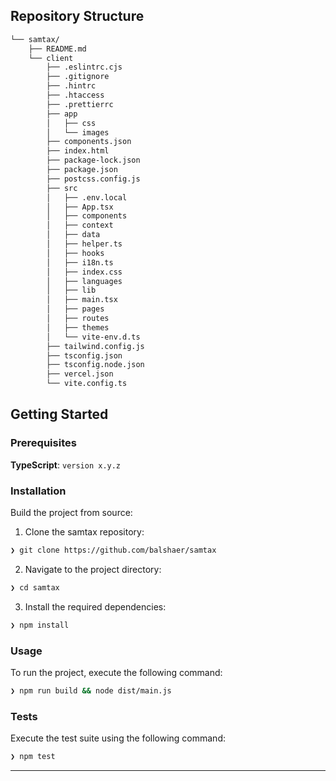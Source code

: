 

## Repository Structure

```sh
└── samtax/
    ├── README.md
    └── client
        ├── .eslintrc.cjs
        ├── .gitignore
        ├── .hintrc
        ├── .htaccess
        ├── .prettierrc
        ├── app
        │   ├── css
        │   └── images
        ├── components.json
        ├── index.html
        ├── package-lock.json
        ├── package.json
        ├── postcss.config.js
        ├── src
        │   ├── .env.local
        │   ├── App.tsx
        │   ├── components
        │   ├── context
        │   ├── data
        │   ├── helper.ts
        │   ├── hooks
        │   ├── i18n.ts
        │   ├── index.css
        │   ├── languages
        │   ├── lib
        │   ├── main.tsx
        │   ├── pages
        │   ├── routes
        │   ├── themes
        │   └── vite-env.d.ts
        ├── tailwind.config.js
        ├── tsconfig.json
        ├── tsconfig.node.json
        ├── vercel.json
        └── vite.config.ts
```

## Getting Started

### Prerequisites

**TypeScript**: `version x.y.z`

### Installation

Build the project from source:

1. Clone the samtax repository:

```sh
❯ git clone https://github.com/balshaer/samtax
```

2. Navigate to the project directory:

```sh
❯ cd samtax
```

3. Install the required dependencies:

```sh
❯ npm install
```

### Usage

To run the project, execute the following command:

```sh
❯ npm run build && node dist/main.js
```

### Tests

Execute the test suite using the following command:

```sh
❯ npm test
```

---
